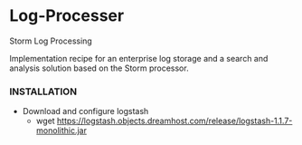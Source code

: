 Log-Processer
=============

Storm Log Processing

Implementation recipe for an enterprise log storage and a search 
and analysis solution based on the Storm processor.

### INSTALLATION

* Download and configure logstash
  - wget https://logstash.objects.dreamhost.com/release/logstash-1.1.7-monolithic.jar

